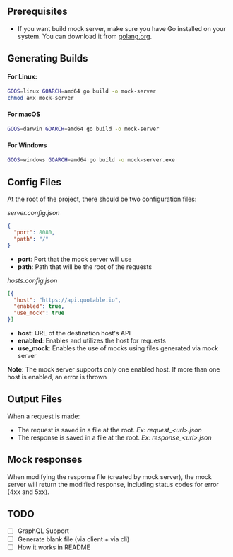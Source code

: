 ## Prerequisites

- If you want build mock server, make sure you have Go installed on your system. You can download it from [golang.org](https://golang.org/dl/).

## Generating Builds

#### For Linux:

```bash
GOOS=linux GOARCH=amd64 go build -o mock-server
chmod a+x mock-server
```

#### For macOS

```bash
GOOS=darwin GOARCH=amd64 go build -o mock-server
```

#### For Windows

```bash
GOOS=windows GOARCH=amd64 go build -o mock-server.exe
```

## Config Files
At the root of the project, there should be two configuration files:

*server.config.json*

```json
{
  "port": 8080,
  "path": "/"
}
```
- **port**: Port that the mock server will use
- **path**: Path that will be the root of the requests

*hosts.config.json*
```json
[{
  "host": "https://api.quotable.io",
  "enabled": true,
  "use_mock": true
}]
```
- **host**: URL of the destination host's API
- **enabled**: Enables and utilizes the host for requests
- **use_mock**: Enables the use of mocks using files generated via mock server

**Note**: The mock server supports only one enabled host. If more than one host is enabled, an error is thrown

## Output Files

When a request is made:
- The request is saved in a file at the root. *Ex: request_\<url>.json*
- The response is saved in a file at the root. *Ex: response_\<url>.json*

## Mock responses

When modifying the response file (created by mock server), the mock server will return the modified response, including status codes for error (4xx and 5xx).

## TODO

- [ ] GraphQL Support
- [ ] Generate blank file (via client + via cli)
- [ ] How it works in README